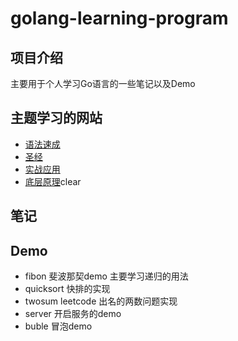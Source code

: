 <!--
 * @Author: dcison
 * @Date: 2020-01-04 16:02:22
 * @LastEditTime : 2020-01-07 10:46:55
 * @Description: Readme
 * @FilePath: /golang-learning-program/README.md
 -->
# golang-learning-program

## 项目介绍 
主要用于个人学习Go语言的一些笔记以及Demo

## 主题学习的网站

* [语法速成](https://learnxinyminutes.com/docs/zh-cn/go-cn/)
* [圣经](https://docs.hacknode.org/gopl-zh/)
* [实战应用](https://github.com/llitfkitfk/go-best-practice)
* [底层原理](http://c.biancheng.net/view/5721.html)clear

## 笔记

## Demo

* fibon 斐波那契demo 主要学习递归的用法
* quicksort 快排的实现
* twosum leetcode 出名的两数问题实现
* server 开启服务的demo
* buble 冒泡demo
